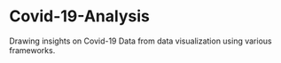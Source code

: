 # Covid-19-Analysis
Drawing insights on Covid-19 Data from data visualization using various frameworks.

